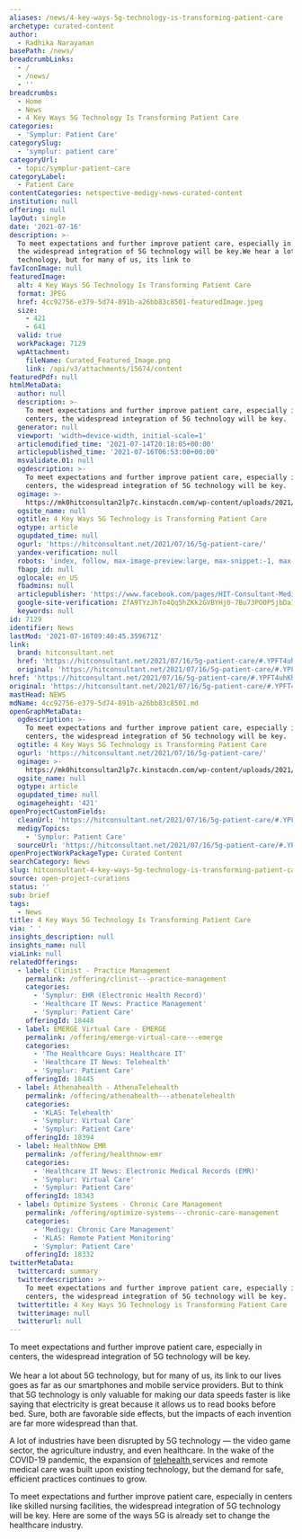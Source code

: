 ```yaml
---
aliases: /news/4-key-ways-5g-technology-is-transforming-patient-care
archetype: curated-content
author:
  - Radhika Narayanan
basePath: /news/
breadcrumbLinks:
  - /
  - /news/
  - ''
breadcrumbs:
  - Home
  - News
  - 4 Key Ways 5G Technology Is Transforming Patient Care
categories:
  - 'Symplur: Patient Care'
categorySlug:
  - 'symplur: patient care'
categoryUrl:
  - topic/symplur-patient-care
categoryLabel:
  - Patient Care
contentCategories: netspective-medigy-news-curated-content
institution: null
offering: null
layOut: single
date: '2021-07-16'
description: >-
  To meet expectations and further improve patient care, especially in centers,
  the widespread integration of 5G technology will be key.We hear a lot about 5G
  technology, but for many of us, its link to
favIconImage: null
featuredImage:
  alt: 4 Key Ways 5G Technology Is Transforming Patient Care
  format: JPEG
  href: 4cc92756-e379-5d74-891b-a26bb83c8501-featuredImage.jpeg
  size:
    - 421
    - 641
  valid: true
  workPackage: 7129
  wpAttachment:
    fileName: Curated_Featured_Image.png
    link: /api/v3/attachments/15674/content
featuredPdf: null
htmlMetaData:
  author: null
  description: >-
    To meet expectations and further improve patient care, especially in
    centers, the widespread integration of 5G technology will be key.
  generator: null
  viewport: 'width=device-width, initial-scale=1'
  articlemodified_time: '2021-07-14T20:18:05+00:00'
  articlepublished_time: '2021-07-16T06:53:00+00:00'
  msvalidate.01: null
  ogdescription: >-
    To meet expectations and further improve patient care, especially in
    centers, the widespread integration of 5G technology will be key.
  ogimage: >-
    https://mk0hitconsultan2lp7c.kinstacdn.com/wp-content/uploads/2021/07/Bent-Philipson-Founder-of-Philosophy-Care.png
  ogsite_name: null
  ogtitle: 4 Key Ways 5G Technology is Transforming Patient Care
  ogtype: article
  ogupdated_time: null
  ogurl: 'https://hitconsultant.net/2021/07/16/5g-patient-care/'
  yandex-verification: null
  robots: 'index, follow, max-image-preview:large, max-snippet:-1, max-video-preview:-1'
  fbapp_id: null
  oglocale: en_US
  fbadmins: null
  articlepublisher: 'https://www.facebook.com/pages/HIT-Consultant-Media/302199219847409'
  google-site-verification: ZfA9TYzJhTo4Qq5hZKk2GVBYHj0-7Bu73PO0P5jbDaI
  keywords: null
id: 7129
identifier: News
lastMod: '2021-07-16T09:40:45.359671Z'
link:
  brand: hitconsultant.net
  href: 'https://hitconsultant.net/2021/07/16/5g-patient-care/#.YPFT4uhKhPY'
  original: 'https://hitconsultant.net/2021/07/16/5g-patient-care/#.YPFT4uhKhPY'
href: 'https://hitconsultant.net/2021/07/16/5g-patient-care/#.YPFT4uhKhPY'
original: 'https://hitconsultant.net/2021/07/16/5g-patient-care/#.YPFT4uhKhPY'
mastHead: NEWS
mdName: 4cc92756-e379-5d74-891b-a26bb83c8501.md
openGraphMetaData:
  ogdescription: >-
    To meet expectations and further improve patient care, especially in
    centers, the widespread integration of 5G technology will be key.
  ogtitle: 4 Key Ways 5G Technology is Transforming Patient Care
  ogurl: 'https://hitconsultant.net/2021/07/16/5g-patient-care/'
  ogimage: >-
    https://mk0hitconsultan2lp7c.kinstacdn.com/wp-content/uploads/2021/07/Bent-Philipson-Founder-of-Philosophy-Care.png
  ogsite_name: null
  ogtype: article
  ogupdated_time: null
  ogimageheight: '421'
openProjectCustomFields:
  cleanUrl: 'https://hitconsultant.net/2021/07/16/5g-patient-care/#.YPFT4uhKhPY'
  medigyTopics:
    - 'Symplur: Patient Care'
  sourceUrl: 'https://hitconsultant.net/2021/07/16/5g-patient-care/#.YPFT4uhKhPY'
openProjectWorkPackageType: Curated Content
searchCategory: News
slug: hitconsultant-4-key-ways-5g-technology-is-transforming-patient-care
source: open-project-curations
status: ''
sub: brief
tags:
  - News
title: 4 Key Ways 5G Technology Is Transforming Patient Care
via: ' '
insights_description: null
insights_name: null
viaLink: null
relatedOfferings:
  - label: Clinist - Practice Management
    permalink: /offering/clinist---practice-management
    categories:
      - 'Symplur: EHR (Electronic Health Record)'
      - 'Healthcare IT News: Practice Management'
      - 'Symplur: Patient Care'
    offeringId: 18448
  - label: EMERGE Virtual Care - EMERGE
    permalink: /offering/emerge-virtual-care---emerge
    categories:
      - 'The Healthcare Guys: Healthcare IT'
      - 'Healthcare IT News: Telehealth'
      - 'Symplur: Patient Care'
    offeringId: 18445
  - label: Athenahealth - AthenaTelehealth
    permalink: /offering/athenahealth---athenatelehealth
    categories:
      - 'KLAS: Telehealth'
      - 'Symplur: Virtual Care'
      - 'Symplur: Patient Care'
    offeringId: 18394
  - label: HealthNow EMR
    permalink: /offering/healthnow-emr
    categories:
      - 'Healthcare IT News: Electronic Medical Records (EMR)'
      - 'Symplur: Virtual Care'
      - 'Symplur: Patient Care'
    offeringId: 18343
  - label: Optimize Systems - Chronic Care Management
    permalink: /offering/optimize-systems---chronic-care-management
    categories:
      - 'Medigy: Chronic Care Management'
      - 'KLAS: Remote Patient Monitoring'
      - 'Symplur: Patient Care'
    offeringId: 18332
twitterMetaData:
  twittercard: summary
  twitterdescription: >-
    To meet expectations and further improve patient care, especially in
    centers, the widespread integration of 5G technology will be key.
  twittertitle: 4 Key Ways 5G Technology is Transforming Patient Care
  twitterimage: null
  twitterurl: null
---
```

<p>To meet expectations and further improve patient care, especially in centers, the widespread integration of 5G technology will be key.<br><br>We hear a lot about 5G technology, but for many of us, its link to our lives goes as far as our smartphones and mobile service providers. But to think that 5G technology is only valuable for making our data speeds faster is like saying that electricity is great because it allows us to read books before bed. Sure, both are favorable side effects, but the impacts of each invention are far more widespread than that.</p><p>A lot of industries have been disrupted by 5G technology — the video game sector, the agriculture industry, and even healthcare. In the wake of the COVID-19 pandemic, the expansion of <a href="https://hitconsultant.net/category/technology/telehealth-2/">telehealth </a>services and remote medical care was built upon existing technology, but the demand for safe, efficient practices continues to grow.</p><p>To meet expectations and further improve patient care, especially in centers like skilled nursing facilities, the widespread integration of 5G technology will be key. Here are some of the ways 5G is already set to change the healthcare industry.</p>